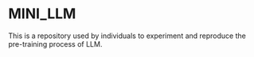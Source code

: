 # MINI_LLM
This is a repository used by individuals to experiment and reproduce the pre-training process of LLM.
